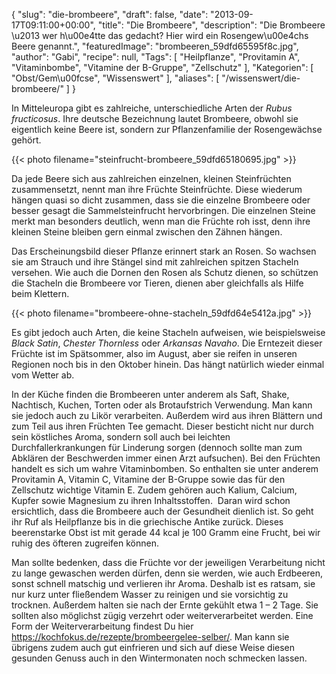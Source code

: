 {
    "slug": "die-brombeere",
    "draft": false,
    "date": "2013-09-17T09:11:00+00:00",
    "title": "Die Brombeere",
    "description": "Die Brombeere \u2013 wer h\u00e4tte das gedacht? Hier wird ein Rosengew\u00e4chs Beere genannt.",
    "featuredImage": "brombeeren_59dfd65595f8c.jpg",
    "author": "Gabi",
    "recipe": null,
    "Tags": [
        "Heilpflanze",
        "Provitamin A",
        "Vitaminbombe",
        "Vitamine der B-Gruppe",
        "Zellschutz"
    ],
    "Kategorien": [
        "Obst\/Gem\u00fcse",
        "Wissenswert"
    ],
    "aliases": [
        "\/wissenswert\/die-brombeere\/"
    ]
}

In Mitteleuropa gibt es zahlreiche, unterschiedliche Arten der _Rubus fructicosus_. Ihre deutsche Bezeichnung lautet Brombeere, obwohl sie eigentlich keine Beere ist, sondern zur Pflanzenfamilie der Rosengewächse gehört.

{{< photo filename="steinfrucht-brombeere_59dfd65180695.jpg" >}}

Da jede Beere sich aus zahlreichen einzelnen, kleinen Steinfrüchten zusammensetzt, nennt man ihre Früchte Steinfrüchte. Diese wiederum hängen quasi so dicht zusammen, dass sie die einzelne Brombeere oder besser gesagt die Sammelsteinfrucht hervorbringen. Die einzelnen Steine merkt man besonders deutlich, wenn man die Früchte roh isst, denn ihre kleinen Steine bleiben gern einmal zwischen den Zähnen hängen.

Das Erscheinungsbild dieser Pflanze erinnert stark an Rosen. So wachsen sie am Strauch und ihre Stängel sind mit zahlreichen spitzen Stacheln versehen. Wie auch die Dornen den Rosen als Schutz dienen, so schützen die Stacheln die Brombeere vor Tieren, dienen aber gleichfalls als Hilfe beim Klettern.

{{< photo filename="brombeere-ohne-stacheln_59dfd64e5412a.jpg" >}}

Es gibt jedoch auch Arten, die keine Stacheln aufweisen, wie beispielsweise _Black Satin_, _Chester Thornless_ oder _Arkansas Navaho_. Die Erntezeit dieser Früchte ist im Spätsommer, also im August, aber sie reifen in unseren Regionen noch bis in den Oktober hinein. Das hängt natürlich wieder einmal vom Wetter ab.

In der Küche finden die Brombeeren unter anderem als Saft, Shake, Nachtisch, Kuchen, Torten oder als Brotaufstrich Verwendung. Man kann sie jedoch auch zu Likör verarbeiten. Außerdem wird aus ihren Blättern und zum Teil aus ihren Früchten Tee gemacht. Dieser besticht nicht nur durch sein köstliches Aroma, sondern soll auch bei leichten Durchfallerkrankungen für Linderung sorgen (dennoch sollte man zum Abklären der Beschwerden immer einen Arzt aufsuchen). Bei den Früchten handelt es sich um wahre Vitaminbomben. So enthalten sie unter anderem Provitamin A, Vitamin C, Vitamine der B-Gruppe sowie das für den Zellschutz wichtige Vitamin E. Zudem gehören auch Kalium, Calcium, Kupfer sowie Magnesium zu ihren Inhaltsstoffen.  Daran wird schon ersichtlich, dass die Brombeere auch der Gesundheit dienlich ist. So geht ihr Ruf als Heilpflanze bis in die griechische Antike zurück. Dieses beerenstarke Obst ist mit gerade 44 kcal je 100 Gramm eine Frucht, bei wir ruhig des öfteren zugreifen können.

Man sollte bedenken, dass die Früchte vor der jeweiligen Verarbeitung nicht zu lange gewaschen werden dürfen, denn sie werden, wie auch Erdbeeren, sonst schnell matschig und verlieren ihr Aroma. Deshalb ist es ratsam, sie nur kurz unter fließendem Wasser zu reinigen und sie vorsichtig zu trocknen. Außerdem halten sie nach der Ernte gekühlt etwa 1 &#8211; 2 Tage. Sie sollten also möglichst zügig verzehrt oder weiterverarbeitet werden. Eine Form der Weiterverarbeitung findest Du hier https://kochfokus.de/rezepte/brombeergelee-selber/. Man kann sie übrigens zudem auch gut einfrieren und sich auf diese Weise diesen gesunden Genuss auch in den Wintermonaten noch schmecken lassen.